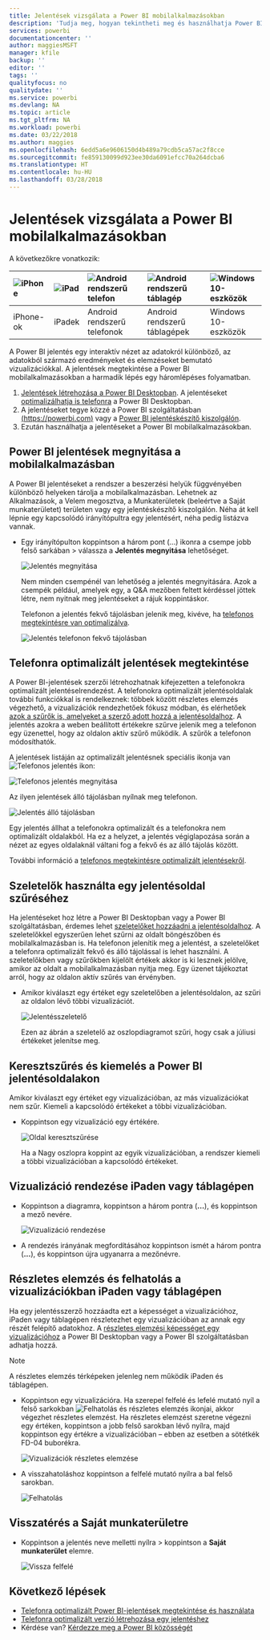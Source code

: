 ```yaml
---
title: Jelentések vizsgálata a Power BI mobilalkalmazásokban
description: 'Tudja meg, hogyan tekintheti meg és használhatja Power BI mobilalkalmazásokban a jelentéseket a telefonján vagy a táblagépén. A jelentéseket a Power BI szolgáltatásban vagy a Power BI Desktopban hozza létre, majd használhatja azokat a mobilalkalmazásokban. '
services: powerbi
documentationcenter: ''
author: maggiesMSFT
manager: kfile
backup: ''
editor: ''
tags: ''
qualityfocus: no
qualitydate: ''
ms.service: powerbi
ms.devlang: NA
ms.topic: article
ms.tgt_pltfrm: NA
ms.workload: powerbi
ms.date: 03/22/2018
ms.author: maggies
ms.openlocfilehash: 6edd5a6e9606150d4b489a79cdb5ca57ac2f8cce
ms.sourcegitcommit: fe859130099d923ee30da6091efcc70a264dcba6
ms.translationtype: HT
ms.contentlocale: hu-HU
ms.lasthandoff: 03/28/2018
---
```

# <a name="explore-reports-in-the-power-bi-mobile-apps"></a>Jelentések vizsgálata a Power BI mobilalkalmazásokban
A következőkre vonatkozik:

| ![iPhone](media/mobile-reports-in-the-mobile-apps/ios-logo-40-px.png) | ![iPad](media/mobile-reports-in-the-mobile-apps/ios-logo-40-px.png) | ![Android rendszerű telefon](media/mobile-reports-in-the-mobile-apps/android-logo-40-px.png) | ![Android rendszerű táblagép](media/mobile-reports-in-the-mobile-apps/android-logo-40-px.png) | ![Windows 10-eszközök](media/mobile-reports-in-the-mobile-apps/win-10-logo-40-px.png) |
|:--- |:--- |:--- |:--- |:--- |
| iPhone-ok |iPadek |Android rendszerű telefonok |Android rendszerű táblagépek |Windows 10-eszközök |

A Power BI jelentés egy interaktív nézet az adatokról különböző, az adatokból származó eredményeket és elemzéseket bemutató vizualizációkkal. A jelentések megtekintése a Power BI mobilalkalmazásokban a harmadik lépés egy háromlépéses folyamatban.

1. [Jelentések létrehozása a Power BI Desktopban](desktop-report-view.md). A jelentéseket [optimalizálhatja is telefonra](mobile-apps-view-phone-report.md) a Power BI Desktopban. 
2. A jelentéseket tegye közzé a Power BI szolgáltatásban [(https://powerbi.com)](https://powerbi.com) vagy a [Power BI jelentéskészítő kiszolgálón](report-server/get-started.md).  
3. Ezután használhatja a jelentéseket a Power BI mobilalkalmazásokban.

## <a name="open-a-power-bi-report-in-the-mobile-app"></a>Power BI jelentések megnyitása a mobilalkalmazásban
A Power BI jelentéseket a rendszer a beszerzési helyük függvényében különböző helyeken tárolja a mobilalkalmazásban. Lehetnek az Alkalmazások, a Velem megosztva, a Munkaterületek (beleértve a Saját munkaterületet) területen vagy egy jelentéskészítő kiszolgálón. Néha át kell lépnie egy kapcsolódó irányítópultra egy jelentésért, néha pedig listázva vannak.

* Egy irányítópulton koppintson a három pont (...) ikonra a csempe jobb felső sarkában > válassza a **Jelentés megnyitása** lehetőséget.
  
  ![Jelentés megnyitása](media/mobile-reports-in-the-mobile-apps/power-bi-android-open-report-tile.png)
  
  Nem minden csempénél van lehetőség a jelentés megnyitására. Azok a csempék például, amelyek egy, a Q&A mezőben feltett kérdéssel jöttek létre, nem nyitnak meg jelentéseket a rájuk koppintáskor. 
  
  Telefonon a jelentés fekvő tájolásban jelenik meg, kivéve, ha [telefonos megtekintésre van optimalizálva](mobile-reports-in-the-mobile-apps.md#view-reports-optimized-for-phones).
  
  ![Jelentés telefonon fekvő tájolásban](media/mobile-reports-in-the-mobile-apps/power-bi-iphone-report-landscape.png)

## <a name="view-reports-optimized-for-phones"></a>Telefonra optimalizált jelentések megtekintése
A Power BI-jelentések szerzői létrehozhatnak kifejezetten a telefonokra optimalizált jelentéselrendezést. A telefonokra optimalizált jelentésoldalak további funkciókkal is rendelkeznek: többek között részletes elemzés végezhető, a vizualizációk rendezhetőek fókusz módban, és elérhetőek [azok a szűrők is, amelyeket a szerző adott hozzá a jelentésoldalhoz](mobile-apps-view-phone-report.md#filter-the-report-page-on-a-phone). A jelentés azokra a weben beállított értékekre szűrve jelenik meg a telefonon egy üzenettel, hogy az oldalon aktív szűrő működik. A szűrők a telefonon módosíthatók.

A jelentések listáján az optimalizált jelentésnek speciális ikonja van ![Telefonos jelentés ikon](media/mobile-reports-in-the-mobile-apps/power-bi-phone-report-icon.png):

![Telefonos jelentés megnyitása](media/mobile-reports-in-the-mobile-apps/power-bi-android-phone-report.png)

Az ilyen jelentések álló tájolásban nyílnak meg telefonon.

![Jelentés álló tájolásban](media/mobile-reports-in-the-mobile-apps/07-power-bi-phone-report-portrait.png)

 Egy jelentés állhat a telefonokra optimalizált és a telefonokra nem optimalizált oldalakból. Ha ez a helyzet, a jelentés végiglapozása során a nézet az egyes oldalaknál váltani fog a fekvő és az álló tájolás között.

További információ a [telefonos megtekintésre optimalizált jelentésekről](mobile-apps-view-phone-report.md).

## <a name="use-slicers-to-filter-a-report-page"></a>Szeletelők használta egy jelentésoldal szűréséhez
Ha jelentéseket hoz létre a Power BI Desktopban vagy a Power BI szolgáltatásban, érdemes lehet [szeletelőket hozzáadni a jelentésoldalhoz](power-bi-visualization-slicers.md). A szeletelőkkel egyszerűen lehet szűrni az oldalt böngészőben és mobilalkalmazásban is. Ha telefonon jelenítik meg a jelentést, a szeletelőket a telefonra optimalizált fekvő és álló tájolással is lehet használni. A szeletelőkben vagy szűrőkben kijelölt értékek akkor is ki lesznek jelölve, amikor az oldalt a mobilalkalmazásban nyitja meg. Egy üzenet tájékoztat arról, hogy az oldalon aktív szűrés van érvényben.  

* Amikor kiválaszt egy értéket egy szeletelőben a jelentésoldalon, az szűri az oldalon lévő többi vizualizációt.
  
  ![Jelentésszeletelő](media/mobile-reports-in-the-mobile-apps/power-bi-android-tablet-report-slicer.png)
  
  Ezen az ábrán a szeletelő az oszlopdiagramot szűri, hogy csak a júliusi értékeket jelenítse meg.

## <a name="cross-filter-and-highlight-a-power-bi-report-page"></a>Keresztszűrés és kiemelés a Power BI jelentésoldalakon
Amikor kiválaszt egy értéket egy vizualizációban, az más vizualizációkat nem szűr. Kiemeli a kapcsolódó értékeket a többi vizualizációban.

* Koppintson egy vizualizáció egy értékére.
  
  ![Oldal keresztszűrése](media/mobile-reports-in-the-mobile-apps/power-bi-android-tablet-report-highlight.png)
  
  Ha a Nagy oszlopra koppint az egyik vizualizációban, a rendszer kiemeli a többi vizualizációban a kapcsolódó értékeket. 

## <a name="sort-a-visual-on-an-ipad-or-a-tablet"></a>Vizualizáció rendezése iPaden vagy táblagépen
* Koppintson a diagramra, koppintson a három pontra (**...**), és koppintson a mező nevére.
  
   ![Vizualizáció rendezése](media/mobile-reports-in-the-mobile-apps/power-bi-android-tablet-report-sort.png)
* A rendezés irányának megfordításához koppintson ismét a három pontra (**...**), és koppintson újra ugyanarra a mezőnévre.

## <a name="drill-down-and-up-in-a-visual-on-an-ipad-or-a-tablet"></a>Részletes elemzés és felhatolás a vizualizációkban iPaden vagy táblagépen
Ha egy jelentésszerző hozzáadta ezt a képességet a vizualizációhoz, iPaden vagy táblagépen részletezhet egy vizualizációban az annak egy részét felépítő adatokhoz. A [részletes elemzési képességet egy vizualizációhoz](power-bi-visualization-drill-down.md) a Power BI Desktopban vagy a Power BI szolgáltatásban adhatja hozzá. 

> [!NOTE]
> A részletes elemzés térképeken jelenleg nem működik iPaden és táblagépen.
> 
> 

* Koppintson egy vizualizációra. Ha szerepel felfelé és lefelé mutató nyíl a felső sarkokban ![Felhatolás és részletes elemzés ikonjai](media/mobile-reports-in-the-mobile-apps/power-bi-mobile-drill-up-down.png), akkor végezhet részletes elemzést. Ha részletes elemzést szeretne végezni egy értéken, koppintson a jobb felső sarokban lévő nyílra, majd koppintson egy értékre a vizualizációban – ebben az esetben a sötétkék FD-04 buborékra.
  
  ![Vizualizációk részletes elemzése](media/mobile-reports-in-the-mobile-apps/power-bi-mobile-drill-down-one.png)
* A visszahatoláshoz koppintson a felfelé mutató nyílra a bal felső sarokban.
  
  ![Felhatolás](media/mobile-reports-in-the-mobile-apps/power-bi-mobile-drill-up.png)

## <a name="go-back-to-my-workspace"></a>Visszatérés a Saját munkaterületre
* Koppintson a jelentés neve melletti nyílra > koppintson a **Saját munkaterület** elemre.
  
  ![Vissza felfelé](media/mobile-reports-in-the-mobile-apps/power-bi-iphone-report-back.png)

## <a name="next-steps"></a>Következő lépések
* [Telefonra optimalizált Power BI-jelentések megtekintése és használata](mobile-apps-view-phone-report.md)
* [Telefonra optimalizált verzió létrehozása egy jelentéshez](desktop-create-phone-report.md)
* Kérdése van? [Kérdezze meg a Power BI közösségét](http://community.powerbi.com/)

